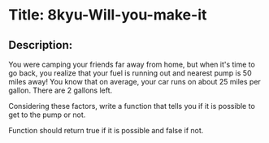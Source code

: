 # Title: 8kyu-Will-you-make-it

## Description:

You were camping your friends far away from home, but when it's time to go back, you realize that your fuel is running out and nearest pump is 50 miles away! You know that on average, your car runs on about 25 miles per gallon. There are 2 gallons left.

Considering these factors, write a function that tells you if it is possible to get to the pump or not.

Function should return true if it is possible and false if not.
